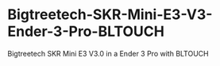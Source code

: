 # Bigtreetech-SKR-Mini-E3-V3-Ender-3-Pro-BLTOUCH
Bigtreetech SKR Mini E3 V3.0 in a Ender 3 Pro with BLTOUCH

